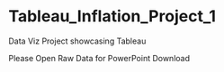 # Tableau_Inflation_Project_1
Data Viz Project showcasing Tableau

Please Open Raw Data for PowerPoint Download

